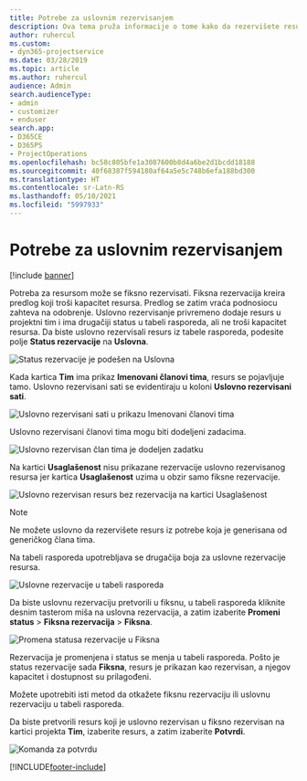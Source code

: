 ```yaml
---
title: Potrebe za uslovnim rezervisanjem
description: Ova tema pruža informacije o tome kako da rezervišete resurse prema potrebama za uslovnim rezervisanjem.
author: ruhercul
ms.custom:
- dyn365-projectservice
ms.date: 03/28/2019
ms.topic: article
ms.author: ruhercul
audience: Admin
search.audienceType:
- admin
- customizer
- enduser
search.app:
- D365CE
- D365PS
- ProjectOperations
ms.openlocfilehash: bc58c805bfe1a3087600b8d4a6be2d1bcdd18188
ms.sourcegitcommit: 40f68387f594180af64a5e5c748b6efa188bd300
ms.translationtype: HT
ms.contentlocale: sr-Latn-RS
ms.lasthandoff: 05/10/2021
ms.locfileid: "5997933"
---
```

# <a name="soft-book-requirements"></a>Potrebe za uslovnim rezervisanjem

[!include [banner](../includes/psa-now-project-operations.md)]

Potreba za resursom može se fiksno rezervisati. Fiksna rezervacija kreira predlog koji troši kapacitet resursa. Predlog se zatim vraća podnosiocu zahteva na odobrenje. Uslovno rezervisanje privremeno dodaje resurs u projektni tim i ima drugačiji status u tabeli rasporeda, ali ne troši kapacitet resursa. Da biste uslovno rezervisali resurs iz tabele rasporeda, podesite polje **Status rezervacije** na **Uslovna**.

![Status rezervacije je podešen na Uslovna](media/Resource-Management-image77.png)

Kada kartica **Tim** ima prikaz **Imenovani članovi tima**, resurs se pojavljuje tamo. Uslovno rezervisani sati se evidentiraju u koloni **Uslovno rezervisani sati**.

![Uslovno rezervisani sati u prikazu Imenovani članovi tima](media/Resource-Management-image78.png)

Uslovno rezervisani članovi tima mogu biti dodeljeni zadacima.

![Uslovno rezervisan član tima je dodeljen zadatku](media/Resource-Management-image79.png)

Na kartici **Usaglašenost** nisu prikazane rezervacije uslovno rezervisanog resursa jer kartica **Usaglašenost** uzima u obzir samo fiksne rezervacije.

![Uslovno rezervisan resurs bez rezervacija na kartici Usaglašenost](media/Resource-Management-image80.png)

> [!NOTE]
> Ne možete uslovno da rezervišete resurs iz potrebe koja je generisana od generičkog člana tima.

Na tabeli rasporeda upotrebljava se drugačija boja za uslovne rezervacije resursa.

![Uslovne rezervacije u tabeli rasporeda](media/Resource-Management-image81.png)

Da biste uslovnu rezervaciju pretvorili u fiksnu, u tabeli rasporeda kliknite desnim tasterom miša na uslovna rezervacija, a zatim izaberite **Promeni status** \> **Fiksna rezervacija** \> **Fiksna**.

![Promena statusa rezervacije u Fiksna](media/Resource-Management-image82.png)

Rezervacija je promenjena i status se menja u tabeli rasporeda. Pošto je status rezervacije sada **Fiksna**, resurs je prikazan kao rezervisan, a njegov kapacitet i dostupnost su prilagođeni.

Možete upotrebiti isti metod da otkažete fiksnu rezervaciju ili uslovnu rezervaciju u tabeli rasporeda.

Da biste pretvorili resurs koji je uslovno rezervisan u fiksno rezervisan na kartici projekta **Tim**, izaberite resurs, a zatim izaberite **Potvrdi**.

![Komanda za potvrdu](media/Resource-Management-image83.png)


[!INCLUDE[footer-include](../includes/footer-banner.md)]
